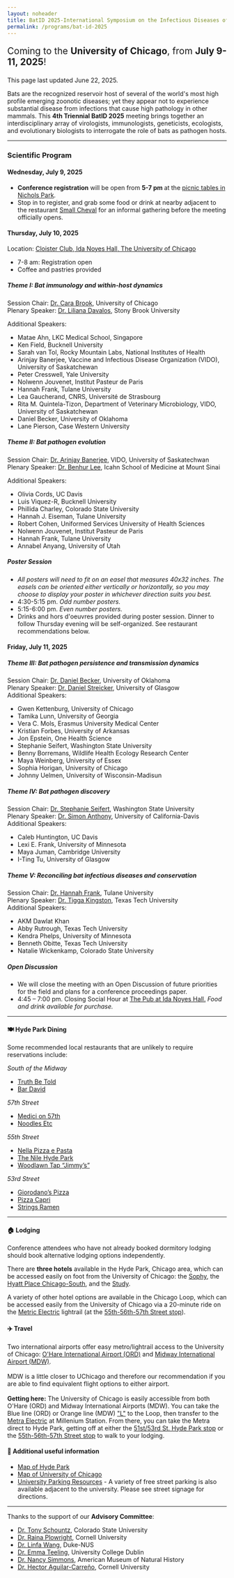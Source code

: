 ```yaml
---
layout: noheader
title: BatID 2025-International Symposium on the Infectious Diseases of Bats
permalink: /programs/bat-id-2025
---
```

<!--
<br>
#### Coming to the <strong>University of Chicago, July 9-11, 2025</strong>!
-->


<div class="bs-callout bs-callout-info">
<p style="font-size: 1.5em;">Coming to the <strong>University of Chicago</strong>, from <strong>July 9-11, 2025</strong>!</p>
<p>This page last updated June 22, 2025.</p>
</div>

Bats are the recognized reservoir host of several of the world's most high profile emerging zoonotic diseases; yet they appear not to experience substantial disease from infections that cause high pathology in other mammals. This <strong>4th Triennial BatID 2025</strong> meeting brings together an interdisciplinary array of virologists, immunologists, geneticists, ecologists, and evolutionary biologists to interrogate the role of bats as pathogen hosts.

<hr />


### Scientific Program


#### Wednesday, July 9, 2025

- <strong>Conference registration</strong> will be open from <strong> 5-7 pm </strong> at the [picnic tables in Nichols Park](https://www.google.com/maps/place/1307+E+53rd+St,+Chicago,+IL+60615/@41.799341,-87.5972069,17z/data=!3m1!4b1!4m6!3m5!1s0x880e296bee15aceb:0x51a737579e5622b3!8m2!3d41.799337!4d-87.594632!16s%2Fg%2F11rg62wy11?entry=tts&g_ep=EgoyMDI1MDYxNy4wIPu8ASoASAFQAw%3D%3D&skid=7168e7bd-e286-4ec5-bbaf-c860106ffab6).
- Stop in to register, and grab some food or drink at nearby adjacent to the restaurant [Small Cheval](https://smallcheval.com/locations/hyde-park) for an informal gathering before the meeting officially opens.



#### Thursday, July 10, 2025

Location: [ Cloister Club, Ida Noyes Hall, The University of Chicago ](https://maps.app.goo.gl/mG31rWwLbS1QTfwZ7)

- 7-8 am: Registration open 
- Coffee and pastries provided 


##### Theme I: Bat immunology and within-host dynamics

Session Chair: [Dr. Cara Brook](https://brooklab.org), University of Chicago<br />
Plenary Speaker: [Dr. Liliana Davalos](https://lmdavalos.github.io), Stony Brook University<br />

Additional Speakers:

- Matae Ahn, LKC Medical School, Singapore 
- Ken Field, Bucknell University 
- Sarah van Tol, Rocky Mountain Labs, National Institutes of Health 
- Arinjay Banerjee, Vaccine and Infectious Disease Organization (VIDO), University of Saskatchewan 
- Peter Cresswell, Yale University 
- Nolwenn Jouvenet, Institut Pasteur de Paris
- Hannah Frank, Tulane University 
- Lea Gaucherand, CNRS, Université de Strasbourg 
- Rita M. Quintela-Tizon, Department of Veterinary Microbiology, VIDO, University of Saskatchewan
- Daniel Becker, University of Oklahoma 
- Lane Pierson, Case Western University 


##### Theme II: Bat pathogen evolution

Session Chair:  [Dr. Arinjay Banerjee](https://banerjeelab.ca), VIDO, University of Saskatechwan<br />
Plenary Speaker: [Dr. Benhur Lee](https://leelabvirus.host/about), Icahn School of Medicine at Mount Sinai<br />

Additional Speakers:

- Olivia Cords, UC Davis 
- Luis Viquez-R, Bucknell University 
- Phillida Charley, Colorado State University 
- Hannah J. Eiseman, Tulane University 
- Robert Cohen, Uniformed Services University of Health Sciences 
- Nolwenn Jouvenet, Institut Pasteur de Paris
- Hannah Frank, Tulane University 
- Annabel Anyang, University of Utah 



##### Poster Session


- <em> All posters will need to fit on an easel that measures 40x32 inches. The easels can be oriented either vertically or horizontally, so you may choose to display your poster in whichever direction suits you best. </em>   
- 4:30-5:15 pm. <em> Odd number posters. </em> 
- 5:15-6:00 pm. <em> Even number posters. </em> 
- Drinks and hors d'oeuvres provided during poster session. Dinner to follow Thursday evening will be self-organized. See restaurant recommendations below. 



#### Friday, July 11, 2025

##### Theme III: Bat pathogen persistence and transmission dynamics

Session Chair: [Dr. Daniel Becker](http://beckerlab.weebly.com), University of Oklahoma<br />
Plenary Speaker: [Dr. Daniel Streicker](https://streickerlab.com), University of Glasgow <br />
Additional Speakers:

- Gwen Kettenburg, University of Chicago 
- Tamika Lunn, University of Georgia 
- Vera C. Mols, Erasmus University Medical Center 
- Kristian Forbes, University of Arkansas 
- Jon Epstein, One Health Science 
- Stephanie Seifert, Washington State University
- Benny Borremans, Wildlife Health Ecology Research Center 
- Maya Weinberg, University of Essex  
- Sophia Horigan, University of Chicago  
- Johnny Uelmen, University of Wisconsin-Madisun  


##### Theme IV: Bat pathogen discovery

Session Chair: [Dr. Stephanie Seifert](https://labs.wsu.edu/mezap/), Washington State University <br />
Plenary Speaker: [Dr. Simon Anthony](https://anthonylab.vetmed.ucdavis.edu), University of California-Davis <br />
Additional Speakers:


- Caleb Huntington, UC Davis 
- Lexi E. Frank, University of Minnesota 
- Maya Juman, Cambridge University  
- I-Ting Tu, University of Glasgow 



##### Theme V: Reconciling bat infectious diseases and conservation

Session Chair: [Dr. Hannah Frank](https://www.hkfrank.com), Tulane University <br>
Plenary Speaker: [Dr. Tigga Kingston](https://kingstonlab.org/people/tigga-kingston/), Texas Tech University<br />
Additional Speakers:


- AKM Dawlat Khan 
- Abby Rutrough, Texas Tech University 
- Kendra Phelps, University of Minnesota 
- Benneth Obitte, Texas Tech University 
- Natalie Wickenkamp, Colorado State University 



##### Open Discussion

- We will close the meeting with an Open Discussion of future priorities for the field and plans for a conference proceedings paper. 
- 4:45 – 7:00 pm. Closing Social Hour at [The Pub at Ida Noyes Hall.](https://uofcpub.com) <em> Food and drink available for purchase. </em> 



<hr />

#### 🍽 Hyde Park Dining
Some recommended local restaurants that are unlikely to require reservations include: <br>

<em> South of the Midway</em>

- [Truth Be Told](https://www.truthbetoldtavern.com) <br /> 
- [Bar David](https://bardavid.uchicago.edu) <br /> 


<em> 57th Street</em>

- [Medici on 57th](https://www.truthbetoldtavern.com) <br /> 
- [Noodles Etc](https://bardavid.uchicago.edu) <br /> 


<em> 55th Street</em>

- [Nella Pizza e Pasta](https://nellachicago.com) <br /> 
- [The Nile Hyde Park](https://www.nilehydepark.com) <br /> 
- [Woodlawn Tap “Jimmy’s”](https://chibarproject.com/reviews/woodlawntap/) <br /> 



<em> 53rd Street</em>

- [Giorodano’s Pizza](https://giordanos.com/locations/hyde-park/) <br /> 
- [Pizza Capri](https://www.pizzacapri.com/hyde-park/) <br /> 
- [Strings Ramen](https://www.stringsramen.com) <br /> 



<hr />

#### 🏠 Lodging

Conference attendees who have not already booked dormitory lodging should book alternative lodging options independently.

There are <strong>three hotels</strong> available in the Hyde Park, Chicago area, which can be accessed easily on foot from the University of Chicago: the [Sophy](https://sophyhotel.com/), the [Hyatt Place Chicago-South](https://www.hyatt.com/hyatt-place/en-US/chizu-hyatt-place-chicago-south-university-medical-center), and the [Study](https://www.thestudyatuniversityofchicago.com).

A variety of other hotel options are available in the Chicago Loop, which can be accessed easily from the University of Chicago via a 20-minute ride on the [Metric Electric](https://ridertools.metrarail.com) lightrail (at the [55th-56th-57th Street stop](https://metra.com/train-lines/stations/55th-56th-57th-street)).
<br>
#### ✈️ Travel
Two international airports offer easy metro/lightrail access to the University of Chicago: [O'Hare International Airport (ORD)](https://www.flychicago.com/ohare/home/pages/default.aspx) and [Midway International Airport (MDW)](https://www.flychicago.com/midway/home/pages/default.aspx).
<br>
<br>
MDW is a little closer to UChicago and therefore our recommendation if you are able to find equivalent flight options to either airport.
<br>
<br>
<strong>Getting here:</strong> The University of Chicago is easily accessible from both O'Hare (ORD) and Midway International Airports (MDW). You can take the Blue line (ORD) or Orange line (MDW) ["L"](https://www.transitchicago.com/assets/1/6/ctamap_Lsystem.png) to the Loop, then transfer to the [ Metra Electric](https://metra.com/train-lines/me) at Millenium Station. From there, you can take the Metra direct to Hyde Park, getting off at either the [51st/53rd St. Hyde Park stop](https://metra.com/train-lines/stations/51st53rd-st-hyde-park) or the [55th-56th-57th Street stop](https://metra.com/train-lines/stations/55th-56th-57th-street) to walk to your lodging.

#### 📝 Additional useful information
 
- [Map of Hyde Park](https://www.google.com/maps/place/Hyde+Park,+Chicago,+IL/data=!4m2!3m1!1s0x880e2912ce6f7027:0xc0cfb5545d4a37b2?sa=X&ved=1t:242&ictx=111) 
- [ Map of University of Chicago ](https://bpb-us-w2.wpmucdn.com/voices.uchicago.edu/dist/7/4088/files/2025/01/UC_11x17-Print-Directory-Map_2024.pdf) 
- [ University Parking Resources](https://safety-security.uchicago.edu/transportation/driving-parking/visitor-parking) 
      - A variety of free street parking is also available adjacent to the university. Please see street signage for directions.



<hr />

Thanks to the support of our <strong>Advisory Committee</strong>:

- [Dr. Tony Schountz](https://labs.vetmedbiosci.colostate.edu/schountz/), Colorado State University
- [Dr. Raina Plowright](https://plowrightlab.org), Cornell University
- [Dr. Linfa Wang](https://frick.eeb.ucsc.edu), Duke-NUS
- [Dr. Emma Teeling](https://people.ucd.ie/emma.teeling), University College Dublin
- [Dr. Nancy Simmons](https://www.amnh.org/research/staff-directory/nancy-b-simmons), American Museum of Natural History
- [Dr. Hector Aguilar-Carreño](https://sites.google.com/view/aguilarlab/home), Cornell University




<!--

<p style="font-size: 1.5em;"><strong>[Scholarship requests](https://airtable.com/appdHarZm5kC7Fkqf/pag1tw65yNV2QcS2a/form)</strong> for registration fee waivers and travel support are due by February 28!</p> 


<div class="bs-callout bs-callout-info">
<p style="font-size: 1.5em;"><strong>[Conference registration](https://ti.to/batid-2025/conference-registration)</strong> is now open through April 15!</p> 
<p style="font-size: 1.5em;"><strong>[Dormitory lodging](https://ti.to/batid-2025/dormitory-lodging)</strong> is available to reserve through April 15!</p>
<br />

<p>This page last updated March 17, 2025.</p>
</div>



### Logistics

##### 📝 Abstracts


<strong>February 1, 2025</strong>: Abstract submissions open for talks and posters.<br />
<strong>March 15, 2025</strong>: Abstract submissions close<br />


 <strong>Abstract</strong> submissions are now closed. <br />
 <strong>Abstract submissions </strong> are now closed, and applicants have been notified of their status. <br />
 <em> We will post the symposium schedule in June 2025.</em> 

##### 💸 Scholarships
<strong>Applications for registration fee waivers</strong> and <strong>travel scholarships</strong> are now closed, and applicants have been notified of their status. <br />
<em>We are working with scholarship applicants to arrange conference attendence.</em> 

<!--

##### 💸 Scholarships
Registration fee waivers and travel scholarships will be made available! <br />
Preference will be given to early career researchers (students, postdocs, junior faculty) from underserved populations (low- and middle- income countries and/or underrepresented minority backgrounds), though all are welcome to apply. 
<br />

<strong>February 1, 2025</strong>: Scholarship applications open.<br />
<strong>February 28, 2025</strong>: Scholarship applications close.<br />

##### 🎟️ Registration
Registration for <strong>BatID 2025</strong> is now closed. 


<strong>February 24, 2025</strong>: Registration is open for BatID 2025! 
<br />
Register for a <strong>conference ticket [here](https://ti.to/batid-2025/conference-registration) by April 15, 2025</strong>.<br />


<em>Registration fees are as follows:</em>


- Faculty/Industry/Government Scientists/Media: $300
- Postdocs: $200
- Students (graduate and undergraduate): $150



<div class="bs-callout bs-callout-info">
<p>Stay tuned for more updates in the days ahead!</p>
</div>

-->
